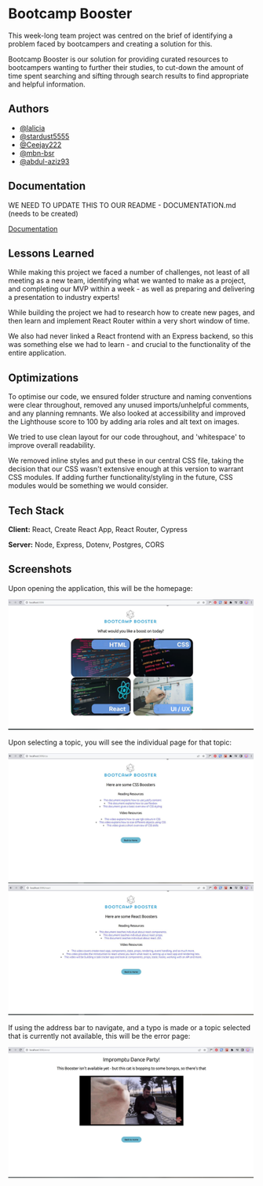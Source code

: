 # Bootcamp Booster

This week-long team project was centred on the brief of identifying a problem faced by bootcampers and creating a solution for this.

Bootcamp Booster is our solution for providing curated resources to bootcampers wanting to further their studies, to cut-down the amount of time spent searching and sifting through search results to find appropriate and helpful information.

## Authors

- [@lalicia](https://www.github.com/lalicia)
- [@stardust5555](https://www.github.com/stardust5555)
- [@Ceejay222](https://www.github.com/Ceejay222)
- [@mbn-bsr](https://www.github.com/mbn-bsr)
- [@abdul-aziz93](https://www.github.com/abdul-aziz93)

## Documentation

WE NEED TO UPDATE THIS TO OUR README - DOCUMENTATION.md (needs to be created)

[Documentation](https://linktodocumentation)

## Lessons Learned

While making this project we faced a number of challenges, not least of all meeting as a new team, identifying what we wanted to make as a project, and completing our MVP within a week - as well as preparing and delivering a presentation to industry experts!

While building the project we had to research how to create new pages, and then learn and implement React Router within a very short window of time.

We also had never linked a React frontend with an Express backend, so this was something else we had to learn - and crucial to the functionality of the entire application.

## Optimizations

To optimise our code, we ensured folder structure and naming conventions were clear throughout, removed any unused imports/unhelpful comments, and any planning remnants. We also looked at accessibility and improved the Lighthouse score to 100 by adding aria roles and alt text on images.

We tried to use clean layout for our code throughout, and 'whitespace' to improve overall readability.

We removed inline styles and put these in our central CSS file, taking the decision that our CSS wasn't extensive enough at this version to warrant CSS modules. If adding further functionality/styling in the future, CSS modules would be something we would consider.

## Tech Stack

**Client:** React, Create React App, React Router, Cypress

**Server:** Node, Express, Dotenv, Postgres, CORS

## Screenshots

Upon opening the application, this will be the homepage:

<img src="./readmeImages/Homepage.JPG" alt="homepage screenshot" width="500px" />

Upon selecting a topic, you will see the individual page for that topic:

<img src="./readmeImages/CssTopicPage.JPG" alt="css topic screenshot" width="500px" />

<img src="./readmeImages/ReactTopicPage.JPG" alt="react topic screenshot" width="500px" />

If using the address bar to navigate, and a typo is made or a topic selected that is currently not available, this will be the error page:

<img src="./readmeImages/ErrorPage.JPG" alt="error page screenshot" width="500px" />
